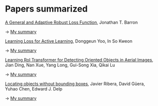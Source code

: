 # Papers summarized

[A General and Adaptive Robust Loss Function](https://arxiv.org/abs/1701.03077), Jonathan T. Barron
 
-> [My summary](https://github.com/qtreh/papers/issues/1)


[Learning Loss for Active Learning](https://arxiv.org/abs/1905.03677), Donggeun Yoo, In So Kweon

-> [My summary](https://github.com/qtreh/papers/issues/2)


[Learning RoI Transformer for Detecting Oriented Objects in Aerial Images](https://arxiv.org/abs/1812.00155), Jian Ding, Nan Xue, Yang Long, Gui-Song Xia, Qikai Lu

-> [My summary](https://github.com/qtreh/papers/issues/3)


[Locating objects without bounding boxes](https://arxiv.org/abs/1806.07564), Javier Ribera, David Güera, Yuhao Chen, Edward J. Delp

-> [My summary](https://github.com/qtreh/papers/issues/4)
